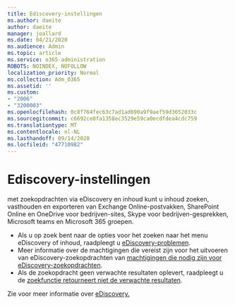 ```yaml
---
title: Ediscovery-instellingen
ms.author: daeite
author: daeite
manager: joallard
ms.date: 04/21/2020
ms.audience: Admin
ms.topic: article
ms.service: o365-administration
ROBOTS: NOINDEX, NOFOLLOW
localization_priority: Normal
ms.collection: Adm_O365
ms.assetid: ''
ms.custom:
- "2006"
- "3200003"
ms.openlocfilehash: 0c8f764fec63c7ad1ad690a9f9aef59d3652033c
ms.sourcegitcommit: c6692ce0fa1358ec3529e59ca0ecdfdea4cdc759
ms.translationtype: MT
ms.contentlocale: nl-NL
ms.lasthandoff: 09/14/2020
ms.locfileid: "47710982"
---
```

# <a name="ediscovery-settings"></a>Ediscovery-instellingen

met zoekopdrachten via eDiscovery en inhoud kunt u inhoud zoeken, vasthouden en exporteren van Exchange Online-postvakken, SharePoint Online en OneDrive voor bedrijven-sites, Skype voor bedrijven-gesprekken, Microsoft teams en Microsoft 365 groepen.

- Als u op zoek bent naar de opties voor het zoeken naar het menu eDiscovery of inhoud, raadpleegt u [eDiscovery-problemen](https://docs.microsoft.com/alchemyinsights/ediscovery-issues).
- Meer informatie over de machtigingen die vereist zijn voor het uitvoeren van eDiscovery-zoekopdrachten van [machtigingen die nodig zijn voor eDiscovery-zoekopdrachten](https://docs.microsoft.com/alchemyinsights/permissions-required-for-ediscovery-searches).
- Als de zoekopdracht geen verwachte resultaten oplevert, raadpleegt u de [zoekfunctie retourneert niet de verwachte resultaten](https://docs.microsoft.com/alchemyinsights/search-not-returning-expected-results).

Zie voor meer informatie over [eDiscovery.](https://docs.microsoft.com/microsoft-365/compliance/ediscovery)
